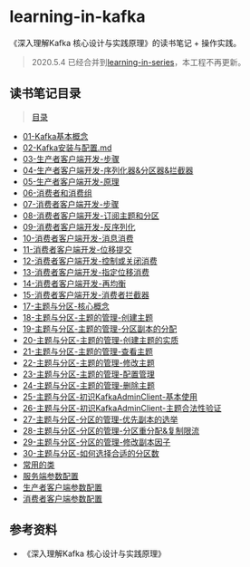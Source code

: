 # learning-in-kafka
《深入理解Kafka 核心设计与实践原理》的读书笔记 + 操作实践。

> 2020.5.4 已经合并到[learning-in-series](https://github.com/liangenhao/learning-in-series)，本工程不再更新。

## 读书笔记目录

> [目录](doc)

- [01-Kafka基本概念](doc/01-Kafka基本概念.md)
- [02-Kafka安装与配置.md](doc/02-Kafka安装与配置.md)
- [03-生产者客户端开发-步骤](doc/03-生产者客户端开发-步骤.md)
- [04-生产者客户端开发-序列化器&分区器&拦截器](doc/04-生产者客户端开发-序列化器&分区器&拦截器.md)
- [05-生产者客户端开发-原理](doc/05-生产者客户端开发-原理.md)
- [06-消费者和消费组](doc/06-消费者和消费组.md)
- [07-消费者客户端开发-步骤](doc/07-消费者客户端开发-步骤.md)
- [08-消费者客户端开发-订阅主题和分区](doc/08-消费者客户端开发-订阅主题和分区.md)
- [09-消费者客户端开发-反序列化](doc/09-消费者客户端开发-反序列化.md)
- [10-消费者客户端开发-消息消费](doc/10-消费者客户端开发-消息消费.md)
- [11-消费者客户端开发-位移提交](doc/11-消费者客户端开发-位移提交.md)
- [12-消费者客户端开发-控制或关闭消费](doc/12-消费者客户端开发-控制或关闭消费.md)
- [13-消费者客户端开发-指定位移消费](doc/13-消费者客户端开发-指定位移消费.md)
- [14-消费者客户端开发-再均衡](doc/14-消费者客户端开发-再均衡.md)
- [15-消费者客户端开发-消费者拦截器](doc/15-消费者客户端开发-消费者拦截器.md)
- [17-主题与分区-核心概念](doc/17-主题与分区-核心概念.md)
- [18-主题与分区-主题的管理-创建主题](doc/18-主题与分区-主题的管理-创建主题.md)
- [19-主题与分区-主题的管理-分区副本的分配](doc/19-主题与分区-主题的管理-分区副本的分配.md)
- [20-主题与分区-主题的管理-创建主题的实质](doc/20-主题与分区-主题的管理-创建主题的实质.md)
- [21-主题与分区-主题的管理-查看主题](doc/21-主题与分区-主题的管理-查看主题.md)
- [22-主题与分区-主题的管理-修改主题](doc/22-主题与分区-主题的管理-修改主题.md)
- [23-主题与分区-主题的管理-配置管理](doc/23-主题与分区-主题的管理-配置管理.md)
- [24-主题与分区-主题的管理-删除主题](doc/24-主题与分区-主题的管理-删除主题.md)
- [25-主题与分区-初识KafkaAdminClient-基本使用](doc/25-主题与分区-初识KafkaAdminClient-基本使用.md)
- [26-主题与分区-初识KafkaAdminClient-主题合法性验证](doc/26-主题与分区-初识KafkaAdminClient-主题合法性验证.md)
- [27-主题与分区-分区的管理-优先副本的选举](doc/27-主题与分区-分区的管理-优先副本的选举.md)
- [28-主题与分区-分区的管理-分区重分配&复制限流](doc/28-主题与分区-分区的管理-分区重分配&复制限流.md)
- [29-主题与分区-分区的管理-修改副本因子](doc/29-主题与分区-分区的管理-修改副本因子.md)
- [30-主题与分区-如何选择合适的分区数](doc/30-主题与分区-如何选择合适的分区数.md)
- [常用的类](doc/常用的类.md)
- [服务端参数配置](doc/服务端参数配置.md)
- [生产者客户端参数配置](doc/生产者客户端参数配置.md)
- [消费者客户端参数配置](doc/消费者客户端参数配置.md)



## 参考资料

- 《深入理解Kafka 核心设计与实践原理》
